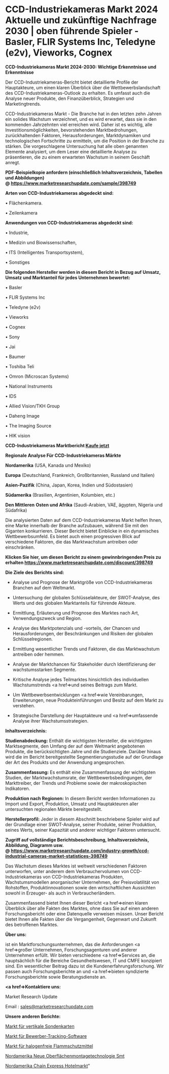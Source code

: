 # CCD-Industriekameras Markt 2024 Aktuelle und zukünftige Nachfrage 2030 | oben führende Spieler - Basler, FLIR Systems Inc, Teledyne (e2v), Vieworks, Cognex

<strong>CCD-Industriekameras Markt 2024-2030: Wichtige Erkenntnisse und Erkenntnisse</strong>

Der CCD-Industriekameras-Bericht bietet detaillierte Profile der Hauptakteure, um einen klaren Überblick über die Wettbewerbslandschaft des CCD-Industriekameras-Outlook zu erhalten. Es umfasst auch die Analyse neuer Produkte, den Finanzüberblick, Strategien und Marketingtrends.

CCD-Industriekameras Markt - Die Branche hat in den letzten zehn Jahren ein solides Wachstum verzeichnet, und es wird erwartet, dass sie in den kommenden Jahrzehnten viel erreichen wird. Daher ist es wichtig, alle Investitionsmöglichkeiten, bevorstehenden Marktbedrohungen, zurückhaltenden Faktoren, Herausforderungen, Marktdynamiken und technologischen Fortschritte zu ermitteln, um die Position in der Branche zu stärken. Die vorgeschlagene Untersuchung hat alle oben genannten Elemente analysiert, um dem Leser eine detaillierte Analyse zu präsentieren, die zu einem erwarteten Wachstum in seinem Geschäft anregt.

<strong><b>PDF-Beispielkopie anfordern (einschließlich Inhaltsverzeichnis, Tabellen und Abbildungen) @ </b></strong><strong><a href=https://www.marketresearchupdate.com/sample/398749><strong>https://www.marketresearchupdate.com/sample/398749</u></a></strong></strong>

<strong>Arten von CCD-Industriekameras abgedeckt sind:</strong>

• Flächenkamera.

• Zeilenkamera

<strong>Anwendungen von CCD-Industriekameras abgedeckt sind:</strong>

• Industrie,

• Medizin und Biowissenschaften,

• ITS (Intelligentes Transportsystem),

• Sonstiges

<strong>Die folgenden Hersteller werden in diesem Bericht in Bezug auf Umsatz, Umsatz und Marktanteil für jedes Unternehmen bewertet:</strong>

• Basler

• FLIR Systems Inc

• Teledyne (e2v)

• Vieworks

• Cognex

• Sony

• Jai

• Baumer

• Toshiba Teli

• Omron (Microscan Systems)

• National Instruments

• IDS

• Allied Vision/TKH Group

• Daheng Image

• The Imaging Source

• HIK vision

<strong>CCD-Industriekameras Marktbericht <a href=https://www.marketresearchupdate.com/buynow/398749>Kaufe jetzt</a></strong>

<strong>Regionale Analyse Für CCD-Industriekameras Märkte</strong>

<strong>Nordamerika</strong> (USA, Kanada und Mexiko)

<strong>Europa</strong> (Deutschland, Frankreich, Großbritannien, Russland und Italien)

<strong>Asien-Pazifik</strong> (China, Japan, Korea, Indien und Südostasien)

<strong>Südamerika</strong> (Brasilien, Argentinien, Kolumbien, etc.)

<strong>Den Mittleren</strong> <strong>Osten und Afrika</strong> (Saudi-Arabien, VAE, ägypten, Nigeria und Südafrika)

Die analysierten Daten auf dem CCD-Industriekameras Markt helfen Ihnen, eine Marke innerhalb der Branche aufzubauen, während Sie mit den Giganten konkurrieren. Dieser Bericht bietet Einblicke in ein dynamisches Wettbewerbsumfeld. Es bietet auch einen progressiven Blick auf verschiedene Faktoren, die das Marktwachstum antreiben oder einschränken.

<strong>Klicken Sie hier, um diesen Bericht zu einem gewinnbringenden Preis zu erhalten
</strong><strong><a href=https://www.marketresearchupdate.com/discount/398749>https://www.marketresearchupdate.com/discount/398749</b></u></strong></a>

<strong>Die Ziele des Berichts sind:</strong>

- Analyse und Prognose der Marktgröße von CCD-Industriekameras Branchen auf dem Weltmarkt.

- Untersuchung der globalen Schlüsselakteure, der SWOT-Analyse, des Werts und des globalen Marktanteils für führende Akteure.

- Ermittlung, Erläuterung und Prognose des Marktes nach Art, Verwendungszweck und Region.

- Analyse des Marktpotenzials und -vorteils, der Chancen und Herausforderungen, der Beschränkungen und Risiken der globalen Schlüsselregionen.

- Ermittlung wesentlicher Trends und Faktoren, die das Marktwachstum antreiben oder hemmen.

- Analyse der Marktchancen für Stakeholder durch Identifizierung der wachstumsstarken Segmente.

- Kritische Analyse jedes Teilmarktes hinsichtlich des individuellen Wachstumstrends <a href=>und</a> seines Beitrags zum Markt.

- Um Wettbewerbsentwicklungen <a href=>wie</a> Vereinbarungen, Erweiterungen, neue Produkteinführungen und Besitz auf dem Markt zu verstehen.

- Strategische Darstellung der Hauptakteure und <a href=>umfas</a>sende Analyse ihrer Wachstumsstrategien.

<strong>Inhaltsverzeichnis:</strong>

<strong>Studienabdeckung:</strong> Enthält die wichtigsten Hersteller, die wichtigsten Marktsegmente, den Umfang der auf dem Weltmarkt angebotenen Produkte, die berücksichtigten Jahre und die Studienziele. Darüber hinaus wird die im Bericht bereitgestellte Segmentierungsstudie auf der Grundlage der Art des Produkts und der Anwendung angesprochen.

<strong>Zusammenfassung:</strong> Es enthält eine Zusammenfassung der wichtigsten Studien, der Marktwachstumsrate, der Wettbewerbsbedingungen, der Markttreiber, der Trends und Probleme sowie der makroskopischen Indikatoren.

<strong>Produktion nach Regionen:</strong> In diesem Bericht werden Informationen zu Import und Export, Produktion, Umsatz und Hauptakteuren aller untersuchten regionalen Märkte bereitgestellt.

<strong>Herstellerprofil:</strong> Jeder in diesem Abschnitt beschriebene Spieler wird auf der Grundlage einer SWOT-Analyse, seiner Produkte, seiner Produktion, seines Werts, seiner Kapazität und anderer wichtiger Faktoren untersucht.

<strong><b>Zugriff auf vollständige Berichtsbeschreibung, Inhaltsverzeichnis, Abbildung, Diagramm usw. @ </b></strong><strong><a href=https://www.marketresearchupdate.com/industry-growth/ccd-industrial-cameras-market-statistices-398749>https://www.marketresearchupdate.com/industry-growth/ccd-industrial-cameras-market-statistices-398749</a></strong>

Das Wachstum dieses Marktes ist weltweit verschiedenen Faktoren unterworfen, unter anderem dem Verbrauchervolumen von CCD-Industriekameras von CCD-Industriekameras Produkten, Wachstumsmodellen anorganischer Unternehmen, der Preisvolatilität von Rohstoffen, Produktinnovationen sowie den wirtschaftlichen Aussichten sowohl in Erzeuger- als auch in Verbraucherländern.

Zusammenfassend bietet Ihnen dieser Bericht <a href=>einen</a> klaren Überblick über alle Fakten des Marktes, ohne dass Sie auf einen anderen Forschungsbericht oder eine Datenquelle verweisen müssen. Unser Bericht bietet Ihnen alle Fakten über die Vergangenheit, Gegenwart und Zukunft des betroffenen Marktes.

<strong>Über uns:</strong>

 ist ein Marktforschungsunternehmen, das die Anforderungen <a href=>großer</a> Unternehmen, Forschungsagenturen und anderer Unternehmen erfüllt. Wir bieten verschiedene <a href=>Services</a> an, die hauptsächlich für die Bereiche Gesundheitswesen, IT und CMFE konzipiert sind. Ein wesentlicher Beitrag dazu ist die Kundenerfahrungsforschung. Wir passen auch Forschungsberichte an und <a href=>bieten</a> syndizierte Forschungsberichte sowie Beratungsdienste an.

<strong><a href=>Kontaktiere uns:</a></strong>

Market Research Update

Email : sales@marketresearchupdate.com

<strong>Unsere anderen Berichte:</strong>

<a href=https://www.linkedin.com/pulse/vertical-probe-cards-market-size-growth-set-surge>Markt für vertikale Sondenkarten</a>

<a href=https://www.linkedin.com/pulse/applicant-tracking-software-market-2023-analysis>Markt für Bewerber-Tracking-Software</a>

<a href=https://www.linkedin.com/pulse/halogen-free-flame-retardant-market-research>Markt für halogenfreie Flammschutzmittel</a>

<a href=https://www.linkedin.com/pulse/north-america-new-surface-mount-technology-smt>Nordamerika Neue Oberflächenmontagetechnologie Smt</a>

<a href=https://www.linkedin.com/pulse/north-america-chain-express-hotel-market-witness>Nordamerika Chain Express Hotelmarkt</a>"
